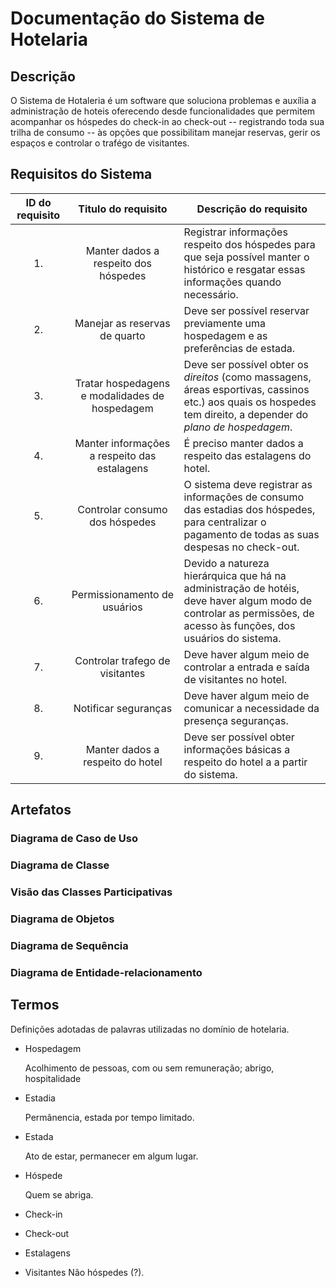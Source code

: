 # Documentação do Sistema de Hotelaria
## Descrição
O Sistema de Hotaleria é um software que soluciona problemas e auxília a administração de hoteis oferecendo desde funcionalidades que permitem acompanhar os hóspedes do check-in ao check-out -- registrando toda sua trilha de consumo -- às opções que possibilitam manejar reservas, gerir os espaços  e controlar o trafégo de visitantes.

## Requisitos do Sistema
| ID do requisito | Titulo do requisito | Descrição do requisito |
|:------:|:-------------------:| ---------------------------------------
| 1. | Manter dados a respeito dos hóspedes | Registrar informações respeito dos hóspedes para que seja possível manter o histórico e resgatar essas informações quando necessário. |
| 2. | Manejar as reservas de quarto| Deve ser possível reservar previamente uma hospedagem e as preferências de estada. |
| 3. | Tratar hospedagens e modalidades de hospedagem | Deve ser possível obter os _direitos_ (como massagens, áreas esportivas, cassinos etc.) aos quais os hospedes tem direito, a depender do _plano de hospedagem_. |
| 4. | Manter informações a respeito das estalagens  | É preciso manter dados a respeito das estalagens do hotel. |
| 5. | Controlar consumo dos hóspedes | O sistema deve registrar as informações de consumo das estadias dos hóspedes, para centralizar o pagamento de todas as suas despesas no check-out. |
| 6. | Permissionamento de usuários | Devido a natureza hierárquica que há na administração de hotéis, deve haver algum modo de controlar as permissões, de acesso às funções, dos usuários do sistema. |
| 7. | Controlar trafego de visitantes | Deve haver algum meio de controlar a entrada e saída de visitantes no hotel. |
| 8. | Notificar seguranças | Deve haver algum meio de comunicar a necessidade da presença seguranças. |
| 9. | Manter dados a respeito do hotel | Deve ser possível obter informações básicas a respeito do hotel a a partir do sistema. |

## Artefatos
### Diagrama de Caso de Uso
### Diagrama de Classe
### Visão das Classes Participativas
### Diagrama de Objetos
### Diagrama de Sequência
### Diagrama de Entidade-relacionamento

## Termos
Definições adotadas de palavras utilizadas no domínio de hotelaria.<br/>

* Hospedagem

  Acolhimento de pessoas, com ou sem remuneração; abrigo, hospitalidade

* Estadia

  Permânencia, estada por tempo limitado.

* Estada

  Ato de estar, permanecer em algum lugar.

* Hóspede

  Quem se abriga.
* Check-in
* Check-out
* Estalagens
* Visitantes
  Não hóspedes (?).
